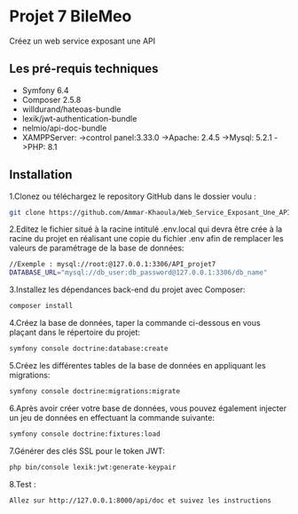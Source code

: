 
# Projet 7 BileMeo

Créez un web service exposant une API





## Les pré-requis techniques

- Symfony 6.4
- Composer 2.5.8
- willdurand/hateoas-bundle
- lexik/jwt-authentication-bundle
- nelmio/api-doc-bundle
- XAMPPServer: ->control panel:3.33.0 ->Apache: 2.4.5 ->Mysql: 5.2.1 ->PHP: 8.1




## Installation

1.Clonez ou téléchargez le repository GitHub dans le dossier voulu :

```bash
git clone https://github.com/Ammar-Khaoula/Web_Service_Exposant_Une_API_Projet7.git

```
2.Editez le fichier situé à la racine intitulé .env.local qui devra être crée à la racine du projet en réalisant une copie du fichier .env afin de remplacer les valeurs de paramétrage de la base de données:

```bash
//Exemple : mysql://root:@127.0.0.1:3306/API_projet7
DATABASE_URL="mysql://db_user:db_password@127.0.0.1:3306/db_name"

```
3.Installez les dépendances back-end du projet avec Composer:

```bash
composer install

```
4.Créez la base de données, taper la commande ci-dessous en vous plaçant dans le répertoire du projet:

```bash
symfony console doctrine:database:create

```
5.Créez les différentes tables de la base de données en appliquant les migrations:

```bash
symfony console doctrine:migrations:migrate

```
6.Après avoir créer votre base de données, vous pouvez également injecter un jeu de données en effectuant la commande suivante:

```bash
symfony console doctrine:fixtures:load

```
7.Générer des clés SSL pour le token JWT:

```bash
php bin/console lexik:jwt:generate-keypair

```
8.Test :

```bash
Allez sur http://127.0.0.1:8000/api/doc et suivez les instructions

```
    
